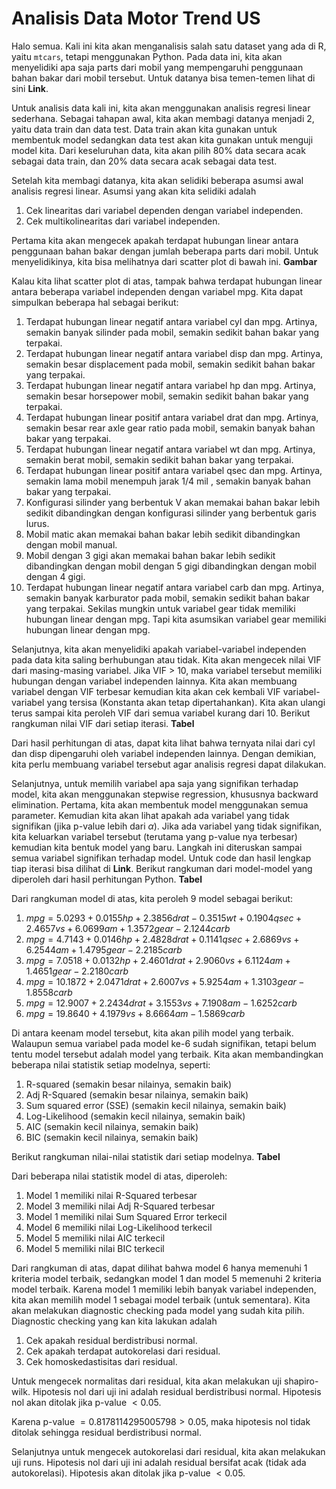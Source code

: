 # Analisis Data Motor Trend US

Halo semua. Kali ini kita akan menganalisis salah satu dataset yang ada di R, yaitu `mtcars`, tetapi menggunakan Python. Pada data ini, kita akan menyelidiki apa saja parts dari mobil yang mempengaruhi penggunaan bahan bakar dari mobil tersebut. Untuk datanya bisa temen-temen lihat di sini **Link**.

Untuk analisis data kali ini, kita akan menggunakan analisis regresi linear sederhana. Sebagai tahapan awal, kita akan membagi datanya menjadi 2, yaitu data train dan data test. Data train akan kita gunakan untuk membentuk model sedangkan data test akan kita gunakan untuk menguji model kita. Dari keseluruhan data, kita akan pilih 80% data secara acak sebagai data train, dan 20% data secara acak sebagai data test.

Setelah kita membagi datanya, kita akan selidiki beberapa asumsi awal analisis regresi linear. Asumsi yang akan kita selidiki adalah
1. Cek linearitas dari variabel dependen dengan variabel independen.
2. Cek multikolinearitas dari variabel independen.

Pertama kita akan mengecek apakah terdapat hubungan linear antara penggunaan bahan bakar dengan jumlah beberapa parts dari mobil. Untuk menyelidikinya, kita bisa melihatnya dari scatter plot di bawah ini.
**Gambar**

Kalau kita lihat scatter plot di atas, tampak bahwa terdapat hubungan linear antara beberapa variabel independen dengan variabel mpg. Kita dapat simpulkan beberapa hal sebagai berikut:
1. Terdapat hubungan linear negatif antara variabel cyl dan mpg. Artinya, semakin banyak silinder pada mobil, semakin sedikit bahan bakar yang terpakai.
2. Terdapat hubungan linear negatif antara variabel disp dan mpg. Artinya, semakin besar displacement pada mobil, semakin sedikit bahan bakar yang terpakai.
3. Terdapat hubungan linear negatif antara variabel hp dan mpg. Artinya, semakin besar horsepower mobil, semakin sedikit bahan bakar yang terpakai.
4. Terdapat hubungan linear positif antara variabel drat dan mpg. Artinya, semakin besar rear axle gear ratio pada mobil, semakin banyak bahan bakar yang terpakai.
5. Terdapat hubungan linear negatif antara variabel wt dan mpg. Artinya, semakin berat mobil, semakin sedikit bahan bakar yang terpakai.
6. Terdapat hubungan linear positif antara variabel qsec dan mpg. Artinya, semakin lama mobil menempuh jarak 1/4 mil , semakin banyak bahan bakar yang terpakai.
7. Konfigurasi silinder yang berbentuk V akan memakai bahan bakar lebih sedikit dibandingkan dengan konfigurasi silinder yang berbentuk garis lurus.
8. Mobil matic akan memakai bahan bakar lebih sedikit dibandingkan dengan mobil manual.
9. Mobil dengan 3 gigi akan memakai bahan bakar lebih sedikit dibandingkan dengan mobil dengan 5 gigi dibandingkan dengan mobil dengan 4 gigi.
10. Terdapat hubungan linear negatif antara variabel carb dan mpg. Artinya, semakin banyak karburator pada mobil, semakin sedikit bahan bakar yang terpakai.
Sekilas mungkin untuk variabel gear tidak memiliki hubungan linear dengan mpg. Tapi kita asumsikan variabel gear memiliki hubungan linear dengan mpg.

Selanjutnya, kita akan menyelidiki apakah variabel-variabel independen pada data kita saling berhubungan atau tidak. Kita akan mengecek nilai VIF dari masing-masing variabel. Jika VIF > 10, maka variabel tersebut memiliki hubungan dengan variabel independen lainnya. Kita akan membuang variabel dengan VIF terbesar kemudian kita akan cek kembali VIF variabel-variabel yang tersisa (Konstanta akan tetap dipertahankan). Kita akan ulangi terus sampai kita peroleh VIF dari semua variabel kurang dari 10. Berikut rangkuman nilai VIF dari setiap iterasi.
**Tabel**

Dari hasil perhitungan di atas, dapat kita lihat bahwa ternyata nilai dari cyl dan disp dipengaruhi oleh variabel independen lainnya. Dengan demikian, kita perlu membuang variabel tersebut agar analisis regresi dapat dilakukan. 

Selanjutnya, untuk memilih variabel apa saja yang signifikan terhadap model, kita akan menggunakan stepwise regression, khususnya backward elimination. Pertama, kita akan membentuk model menggunakan semua parameter. Kemudian kita akan lihat apakah ada variabel yang tidak signifikan (jika p-value lebih dari $\alpha$). Jika ada variabel yang tidak signifikan, kita keluarkan variabel tersebut (terutama yang p-value nya terbesar) kemudian kita bentuk model yang baru. Langkah ini diteruskan sampai semua variabel signifikan terhadap model. Untuk code dan hasil lengkap tiap iterasi bisa dilihat di **Link**. Berikut rangkuman dari model-model yang diperoleh dari hasil perhitungan Python.
**Tabel**

Dari rangkuman model di atas, kita peroleh 9 model sebagai berikut:
1. $mpg = 5.0293 + 0.0155 hp + 2.3856 drat - 0.3515 wt + 0.1904 qsec + 2.4657 vs + 6.0699 am + 1.3572 gear - 2.1244 carb$
2. $mpg = 4.7143 + 0.0146 hp + 2.4828 drat + 0.1141 qsec + 2.6869 vs + 6.2544 am + 1.4795 gear - 2.2185 carb$
3. $mpg = 7.0518 + 0.0132 hp + 2.4601 drat + 2.9060 vs + 6.1124 am + 1.4651 gear - 2.2180 carb$
4. $mpg = 10.1872 + 2.0471 drat + 2.6007 vs + 5.9254 am + 1.3103 gear - 1.8558 carb$
5. $mpg = 12.9007 + 2.2434 drat + 3.1553 vs + 7.1908 am - 1.6252 carb$
6. $mpg = 19.8640 + 4.1979 vs + 8.6664 am - 1.5869 carb$

Di antara keenam model tersebut, kita akan pilih model yang terbaik. Walaupun semua variabel pada model ke-6 sudah signifikan, tetapi belum tentu model tersebut adalah model yang terbaik. Kita akan membandingkan beberapa nilai statistik setiap modelnya, seperti:
1. R-squared (semakin besar nilainya, semakin baik)
2. Adj R-Squared (semakin besar nilainya, semakin baik)
3. Sum squared error (SSE) (semakin kecil nilainya, semakin baik)
4. Log-Likelihood (semakin kecil nilainya, semakin baik)
5. AIC (semakin kecil nilainya, semakin baik)
6. BIC (semakin kecil nilainya, semakin baik)

Berikut rangkuman nilai-nilai statistik dari setiap modelnya.
**Tabel**

Dari beberapa nilai statistik model di atas, diperoleh:
1. Model 1 memiliki nilai R-Squared terbesar
2. Model 3 memiliki nilai Adj R-Squared terbesar
3. Model 1 memiliki nilai Sum Squared Error terkecil
4. Model 6 memiliki nilai Log-Likelihood terkecil
5. Model 5 memiliki nilai AIC terkecil
6. Model 5 memiliki nilai BIC terkecil

Dari rangkuman di atas, dapat dilihat bahwa model 6 hanya memenuhi 1 kriteria model terbaik, sedangkan model 1 dan model 5 memenuhi 2 kriteria model terbaik. Karena model 1 memiliki lebih banyak variabel independen, kita akan memilih model 1 sebagai model terbaik (untuk sementara). Kita akan melakukan diagnostic checking pada model yang sudah kita pilih. Diagnostic checking yang kan kita lakukan adalah
1. Cek apakah residual berdistribusi normal.
2. Cek apakah terdapat autokorelasi dari residual.
3. Cek homoskedastisitas dari residual.

Untuk mengecek normalitas dari residual, kita akan melakukan uji shapiro-wilk. Hipotesis nol dari uji ini adalah residual berdistribusi normal. Hipotesis nol akan ditolak jika p-value $< 0.05$.

Karena p-value $=0.8178114295005798 > 0.05$, maka hipotesis nol tidak ditolak sehingga residual berdistribusi normal.

Selanjutnya untuk mengecek autokorelasi dari residual, kita akan melakukan uji runs. Hipotesis nol dari uji ini adalah residual bersifat acak (tidak ada autokorelasi). Hipotesis akan ditolak jika p-value $<0.05$.
